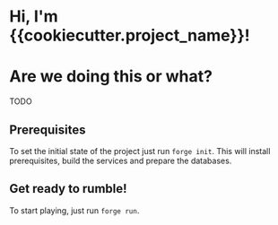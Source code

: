 # Hi, I'm {{cookiecutter.project_name}}!

# Are we doing this or what?
TODO

## Prerequisites
To set the initial state of the project just run `forge init`. This will install prerequisites, build the services and prepare the databases.

## Get ready to rumble!
To start playing, just run `forge run`.
